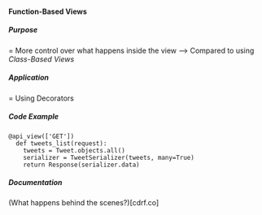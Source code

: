 #### Function-Based Views
##### Purpose
= More control over what happens inside the view
--> Compared to using *Class-Based Views*

##### Application
= Using Decorators

##### Code Example 
```
@api_view(['GET'])
  def tweets_list(request):
    tweets = Tweet.objects.all()
    serializer = TweetSerializer(tweets, many=True)
    return Response(serializer.data)
```

##### Documentation 
(What happens behind the scenes?)[cdrf.co]

